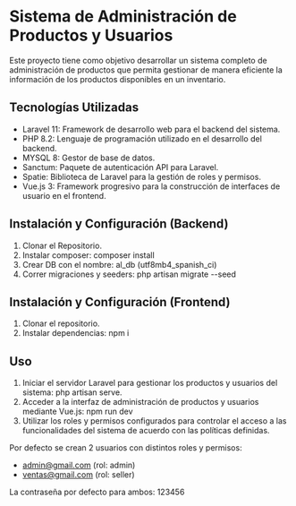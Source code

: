 # Sistema de Administración de Productos y Usuarios
Este proyecto tiene como objetivo desarrollar un sistema completo de administración de productos que permita gestionar de manera eficiente la información de los productos disponibles en un inventario.

## Tecnologías Utilizadas
- Laravel 11: Framework de desarrollo web para el backend del sistema.
- PHP 8.2: Lenguaje de programación utilizado en el desarrollo del backend.
- MYSQL 8: Gestor de base de datos.
- Sanctum: Paquete de autenticación API para Laravel.
- Spatie: Biblioteca de Laravel para la gestión de roles y permisos.
- Vue.js 3: Framework progresivo para la construcción de interfaces de usuario en el frontend.

## Instalación y Configuración (Backend)
1. Clonar el Repositorio.
2. Instalar composer: composer install
3. Crear DB con el nombre: al_db (utf8mb4_spanish_ci)
4. Correr migraciones y seeders: php artisan migrate --seed
   
## Instalación y Configuración (Frontend)
1. Clonar el repositorio.
2. Instalar dependencias: npm i
   
## Uso
1. Iniciar el servidor Laravel para gestionar los productos y usuarios del sistema: php artisan serve.
2. Acceder a la interfaz de administración de productos y usuarios mediante Vue.js: npm run dev
3. Utilizar los roles y permisos configurados para controlar el acceso a las funcionalidades del sistema de acuerdo con las políticas definidas.

Por defecto se crean 2 usuarios con distintos roles y permisos:
- admin@gmail.com (rol: admin)
- ventas@gmail.com (rol: seller)

La contraseña por defecto para ambos: 123456

